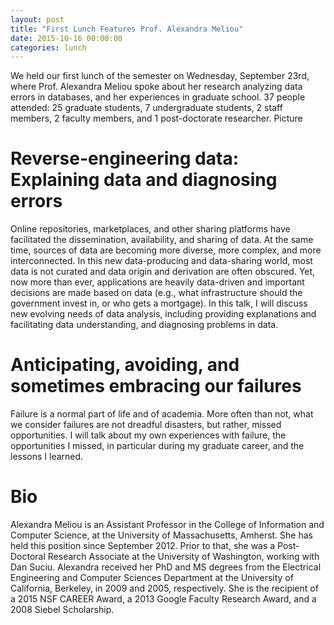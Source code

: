 ```yaml
---
layout: post
title: "First Lunch Features Prof. Alexandra Meliou"
date: 2015-10-16 00:00:00
categories: lunch
---
```


We held our first lunch of the semester on Wednesday, September 23rd, where Prof. Alexandra Meliou spoke about her research analyzing data errors in databases, and her experiences in graduate school. 37 people attended: 25 graduate students, 7 undergraduate students, 2 staff members, 2 faculty members, and 1 post-doctorate researcher.
Picture

# Reverse-engineering data: Explaining data and diagnosing errors

Online repositories, marketplaces, and other sharing platforms have facilitated the dissemination, availability, and sharing of data.  At the same time, sources of data are becoming more diverse, more complex, and more interconnected.  In this new data-producing and data-sharing world, most data is not curated and data origin and derivation are often obscured.  Yet, now more than ever, applications are heavily data-driven and important decisions are made based on data (e.g., what infrastructure should the government invest in, or who gets a mortgage).  In this talk, I will discuss new evolving needs of data analysis, including providing explanations and facilitating data understanding, and diagnosing problems in data.


# Anticipating, avoiding, and sometimes embracing our failures

Failure is a normal part of life and of academia.  More often than not, what we consider failures are not dreadful disasters, but rather, missed opportunities.  I will talk about my own experiences with failure, the opportunities I missed, in particular during my graduate career, and the lessons I learned.


# Bio
Alexandra Meliou is an Assistant Professor in the College of Information and Computer Science, at the University of Massachusetts, Amherst.  She has held this position since September 2012.  Prior to that, she was a Post-Doctoral Research Associate at the University of Washington, working with Dan Suciu.  Alexandra received her PhD and MS degrees from the Electrical Engineering and Computer Sciences Department at the University of California, Berkeley, in 2009 and 2005, respectively.  She is the recipient of a 2015 NSF CAREER Award, a 2013 Google Faculty Research Award, and a 2008 Siebel Scholarship. 